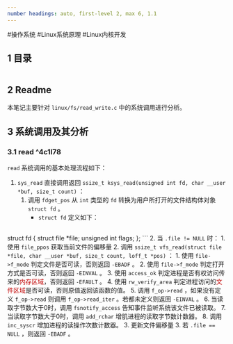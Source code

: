 ```yaml
---
number headings: auto, first-level 2, max 6, 1.1
---
```

#操作系统 #Linux系统原理 #Linux内核开发 

## 1 目录

```toc
```

## 2 Readme

本笔记主要针对 `linux/fs/read_write.c` 中的系统调用进行分析。

## 3 系统调用及其分析

### 3.1 read ^4c1l78

`read` 系统调用的基本处理流程如下：
1. `sys_read` 直接调用返回 `ssize_t ksys_read(unsigned int fd, char __user *buf, size_t count)` ：
	1. 调用 `fdget_pos` 从 `int` 类型的 `fd` 转换为用户所打开的文件结构体对象 `struct fd` 。
		- `struct fd` 定义如下：
		```C
struct fd {
	struct file *file;
	unsigned int flags;
};
		```
	2. 当 `.file != NULL` 时：
		1. 使用 `file_ppos` 获取当前文件的偏移量
		2. 调用 `ssize_t vfs_read(struct file *file, char __user *buf, size_t count, loff_t *pos)` ：
			1. 使用 `file->f_mode` 判定文件是否可读，否则返回 `-EBADF` 。
			2. 使用 `file->f_mode` 判定打开方式是否可读，否则返回 `-EINVAL` 。
			3. 使用 `access_ok` 判定进程是否有权访问传来的<font color="#c00000">内存区域</font>，否则返回 `-EFAULT` 。
			4. 使用 `rw_verify_area` 判定进程访问的<font color="#c00000">文件区域</font>是否可读，否则原值返回该函数的值。
			5. 调用 `f_op->read` ，如果没有定义 `f_op->read` 则调用 `f_op->read_iter` 。若都未定义则返回 `-EINVAL` 。
			6. 当读取字节数大于0时，调用 `fsnotify_access` 告知事件监听系统该文件已被读取。
			7. 当读取字节数大于0时，调用 `add_rchar` 增肌进程的读取字节数计数器。
			8. 调用 `inc_syscr` 增加进程的读操作次数计数器。
		3. 更新文件偏移量
	3. 若 `.file == NULL` ，则返回 `-EBADF` 。

